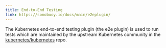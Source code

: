 ```yaml
---
title: End-to-End Testing
link: https://sonobuoy.io/docs/main/e2eplugin/
---
```


The Kubernetes end-to-end testing plugin (the e2e plugin) is used to run tests which are maintained by the upstream Kubernetes community in the [kubernetes/kubernetes][1] repo.

[1]: https://github.com/kubernetes/kubernetes/tree/main/cluster/images/conformance